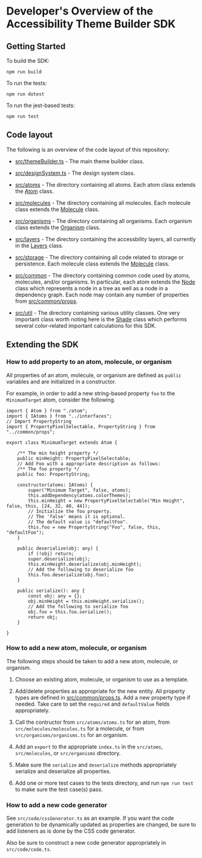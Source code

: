 # Developer's Overview of the Accessibility Theme Builder SDK

## Getting Started

To build the SDK:

```
npm run build
```

To run the tests:

```
npm run dotest
```

To run the jest-based tests:

```
npm run test
```

## Code layout

The following is an overview of the code layout of this repository:

* [src/themeBuilder.ts](./src/themeBuilder.ts) - The main theme builder class.
  
* [src/designSystem.ts](./src/designSystem.ts) - The design system class.

* [src/atoms](./src/atoms) - The directory containing all atoms.  Each atom class extends the [Atom](./src/atoms/atom.ts) class.

* [src/molecules](./src/molecules) - The directory containing all molecules.  Each molecule class extends the [Molecule](./src/molecules/molecule.ts) class.

* [src/organisms](./src/organisms) - The directory containing all organisms.  Each organism class extends the [Organism](./src/organisms/organism.ts) class.

* [src/layers](./src/layers) - The directory containing the accessbility layers, all currently in the [Layers](src/layers/layers.ts) class.

* [src/storage](./src/storage) - The directory containing all code related to storage or persistence.  Each molecule class extends the [Molecule](./src/molecules/molecule.ts) class.

* [src/common](./src/common) - The directory containing common code used by atoms, molecules, and/or organisms.  In particular, each atom extends the [Node](./src/common/node.ts) class which represents a node in a tree as well as a node in a dependency graph.  Each node may contain any number of properties from [src/common/props](./src/common/props.ts).

* [src/util](./src/util) - The directory containing various utility classes.  One very important class worth noting here is the [Shade](./src/common/shade.ts) class which performs several color-related important calculations for this SDK.

## Extending the SDK

### How to add property to an atom, molecule, or organism

All properties of an atom, molecule, or organism are defined as `public` variables and are initialized in a constructor.

For example, in order to add a new string-based property `foo` to the `MinimumTarget` atom, consider the following.

```
import { Atom } from "./atom";
import { IAtoms } from "../interfaces";
// Import PropertyString
import { PropertyPixelSelectable, PropertyString } from "../common/props";

export class MinimumTarget extends Atom {

    /** The min height property */
    public minHeight: PropertyPixelSelectable;
    // Add Foo with a appropriate description as follows:
    /** The foo property */
    public foo: PropertyString;

    constructor(atoms: IAtoms) {
        super("Minimum Target", false, atoms);
        this.addDependency(atoms.colorThemes);
        this.minHeight = new PropertyPixelSelectable("Min Height", false, this, [24, 32, 40, 44]);
        // Initialize the foo property.
        // The 'false' means it is optional.
        // The default value is "defaultFoo".
        this.foo = new PropertyString("Foo", false, this, "defaultFoo");
    }

    public deserialize(obj: any) {
        if (!obj) return;
        super.deserialize(obj);
        this.minHeight.deserialize(obj.minHeight);
        // Add the following to deserialize foo
        this.foo.deserialize(obj.foo);
    }

    public serialize(): any {
        const obj: any = {};
        obj.minHeight = this.minHeight.serialize();
        // Add the following to serialize foo
        obj.foo = this.foo.serialize();
        return obj;
    }

}
```

### How to add a new atom, molecule, or organism

The following steps should be taken to add a new atom, molecule, or organism.

1. Choose an existing atom, molecule, or organism to use as a template.

2. Add/delete properties as appropriate for the new entity.
   All property types are defined in [src/common/props.ts](./src/common/props.ts).  Add a new property type if needed.  Take care to set the `required` and `defaultValue` fields appropriately.

3. Call the contructor from `src/atoms/atoms.ts` for an atom, from `src/molecules/molecules.ts` for a molecule, or from `src/organisms/organisms.ts` for an organism.

4. Add an `export` to the appropriate `index.ts` in the `src/atoms`, `src/molecules`, or `src/organisms` directory.

5. Make sure the `serialize` and `deserialize` methods appropriately serialize and deserialize all properties.

6. Add one or more test cases to the tests directory, and run `npm run test` to make sure the test case(s) pass.

### How to add a new code generator

See `src/code/cssGenerator.ts` as an example.  If you want the code generation to be dynamically updated as properties are changed, be sure to add listeners as is done by the CSS code generator.

Also be sure to construct a new code generator appropriately in `src/code/code.ts`.